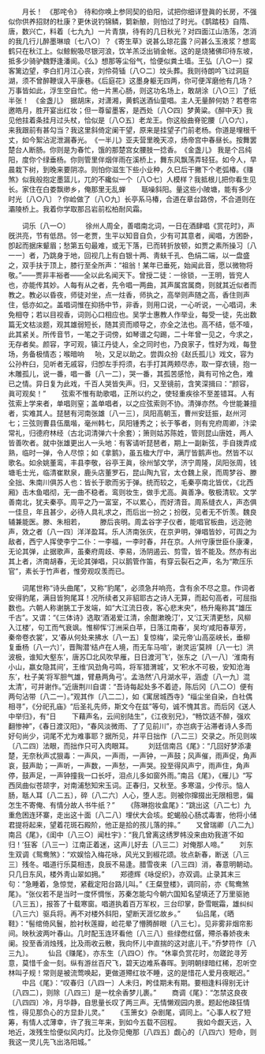 <!-- { "loadSidebar": true } -->
　　月长！　《那咤令》　待和你唤上参同契的伯阳，试把你细详登眞的长房，不强似你供养招财的杜康？更休说钓锦鳞，篘新酿，则怕过了时光。《鹊踏枝》自隋、唐，数兴亡，料着〔七九九〕一片青旗，待有的几日秋光？对四面江山浩荡，怎消的我几行儿醉墨琳琅〔七八○〕？《寄生草》说甚么琼花露？问甚么玉液浆？想鸾鹤只在秋江上。似鲸鲵吸尽银河浪，饮羊羔泛出销金帐。这的是烧猪佛印待东坡，抵多少骑驴魏野逢潘阆。《么》想那等尘俗气，恰便似粪土墙。王弘〔八○一〕探客篱边望，李白扪月江心丧，刘伶荷锸〔八○二〕坟头葬。我则待朗吟飞过洞庭湖，须不曾醉鞭误入平康巷。《后庭花》这墨身躯无四两，你可便浑磨他有几场？万事皆如此，浮生空自忙。他一片黑心肠，则这功名场上，敢胡涂〔八○三〕了纸半张！　《金盏儿》　据胡床，对潇湘，黄鹤送酒仙童唱。主人无量醉何妨？若卷帘邀皓月，胜开宴出红妆；但一尊留墨客，是西处〔八○四〕梦黄粱。《醉中天》我见他拄着条挂月过头杖，恰似是〔八○五〕老龙王。你这般曲脊驼腰〔八○六〕，来我跟前有甚勾当？我这里斜倚定阑干望，原来是挂望子门前老杨。你道是埋根千丈，如今絮沾泥泄漏春光。　《一半儿》亚夫营里晚天凉，炀帝宫中春昼长。按舞罢楚台人断肠。你则是为春忙，饿的那楚宫女腰肢一捻香。　《金盏儿》 我是个吕纯阳，度你个绿垂杨。你则管里伴烟伴雨在溪桥上，舞东风飘荡弄轻狂。如今人，早晨栽下树，到晚来要阴凉。则怕你滋生下些小业种，久巳后干撇下个老弧椿。《赚煞》似我般抱定墨篮儿，兀的不纔似一个〔八○七〕人模样？我抵根儿把你看生见长。家住在白娄飘缈乡，俺那里无乱蝉
　　聒噪斜阳。量这些小陂塘，能有多少时光〔八○八〕？你崄做了〔八○九〕长亭系马椿，合道在章台路傍，不合道则在灞陵桥上。我着你学取那吕岩前松柏耐风霜。

　　词乐〔八一○〕
　　徐州人周全，善唱南北词，一日在酒肆唱《赏花时》，声旣洪亮，节有低昂。邻一老贾，生平以知音自负，少有可其意者，闻唱，方困卧，卽起而据床颦眉；愁第五句最难，或无下落，已而转折放顿，如贾之素所操习〔八一一〕者，乃跳身于地，回视几上有白银十两、靑蚨千孔、色绢二端，以一盘盛之，双手扶于顶上，膝行至全所声：“祖翁！某年已垂死，始闻此音，愿以微物将敬。”——贾非丰裕者——全以此名闻天下。曾授二徒：一徐锁，一王明，皆兖人也，亦能传其妙。人每有从之者，先令唱一两曲，其声属宫属商，则就其近似者而教之。教必以昏夜，师徒对坐，点一炷香，师执之，高举则声随之高，香住则声住，低亦如之。盖唱词惟在抑扬中节，非香，则用口说，一心听说，一心唱词，未免相夺；若以目视香，词则心口相应也。吴学士惠教人作举业，每受一徒，先出数篇无文枯淡题，观其雄弱短长，随其资而顺导之，亦全之法也。高不结，低不噎，此其紧关。所传音节，一笔之于词傍，如琴谱之勾踢，二十年曾一见之，今求之，无存者矣。颜容，字可观，镇江丹徒人，全之同时也，乃良家子，性好为戏，每登场，务备极情态；喉暗响
　  喨，又足以助之。尝舆众扮《赵氏孤儿》戏文，容为公孙杵臼，见听者无戚容，归卽左手捋须，右手打其两颊尽赤，取一穿衣镜，抱一木雕孤儿，说一番，唱一番〔八一二〕，哭一番，其孤苦感怆，眞有可怜之色，难已之情。异日复为此戏，千百人哭皆失声。归，又至镜前，含笑深揖曰：“颜容，眞可观矣！”
　　弦索不惟有助歌唱，正所以约之，使轻重疾徐不至差错耳。人有弦索上学来者，单唱则窒；盖单唱者，以之应弦索则不协。清弹亦然。今世能兼擅者，实难其人。琵琶有河南张雄〔八一三〕，凤阳高朝玉，曹州安廷振，赵州河七；三弦则曹县伍凰喈，毫州韩七，凤阳锺秀之；长于筝者，则有兖府周卿，汴梁常礼，归德府林经（古北词清弹六十余套）；箫则姑苏陈姓，管则昆山唐姓，两人皆善吹者。就中张雄更出人一头地：有客请听琵琶者，期上一副新弦，手自拨弄成熟，临时一弹，令人尽惊；如《拿鹅》，虽五楹大厅中，满厅皆鹅声也。然皆不以歌名。如余姚董鸾，丰县李敬，谷亭王眞，徐州邹文学，济宁周隆，凤阳张周，钱塘毛士光，临清崔默泉，鹿头店董罗石，昆山陶九官，太仓魏上泉，而周梦谷、滕全拙、朱南川俱苏人也：皆长于歌而劣于弹。统而较之，毛秦亭南北皆优，《北西厢》击木鱼唱彻，无一曲不稳者。鸾则妆生，做手尤高。眞善净。敬极清软。文学善南北，犹夫秦亭。周平之乃一富室，不以累心，而好清音。周系缝衣人，声态俱一佳旦，年且甚少，必待人具礼求之，而后出一扮之；扮旣，见者无不忻羡。魏良辅兼能医。滕、朱相若，
　　滕后丧明。周孟谷字子仪者，能唱官板曲，远迩驰声，效之者〔八一四〕洋洋盈耳。乐人济南张庆，在京尹明，弹唱皆妙，可舆之为敌者，西宁人挥使李宁二仆：一李福，一李时春，幷在京。人州守康世臣仆康溱，无论其弹，止据歌声，虽秦府周歧、李易，汤阴遏云、剪雪，皆不能及。然亦有出其上者，济南胡春，无论其弹唱，只以鹅管作笛，有穿云裂石之声，名为“欺压乐官”，素长于竹声者，惟旁观叹羡而已。

　　词尾世称“诗头曲尾”，又称“豹尾”，必须急幷响亮，含有余不尽之意。作词者安得豹尾，满目皆狗尾耳！况所续者又非貂耶古之诗人无算，而起句高者，可屈指数也。六朝人称谢朓工于发端，如“大江流日夜，客心悲末央”，杨升庵称其“雄压千古”。又谓：“《三体诗》选取‘酒渴爱江清，余酣漱晚汀’，又‘江天清更愁，风柳入江楼’，句工而气衰飒。惟柳恽‘汀洲采白苹，日落江南春’，吴均‘咸阳春草芳，秦帝卷衣裳’，又‘春从何处来拂水〔八一五〕复惊梅’，梁元帝‘山高巫峡长，垂柳复垂杨〔八一六〕’，晋陶潜‘结卢在人境，而无车马喧’，谢灵运‘莫辨〔八一七〕洪波极，谁知大壑东’，唐苏□北风吹早雁，日日渡河飞’，张东之〔八一八〕‘淮南有小山，嬴女隐其间’，王维‘风劲角弓鸣，将军猎渭城’，又‘积水不可极，安知沧海东’，杜子美‘将军胆气雄，臂悬两角弓’。孟浩然‘八月湖水平，涵虚〔八一九〕混太清’，可并谢作。”近唐荆川自谓：“吾诗每起处多不着迹，陈后冈〔八二○〕便有两句沾带〔八二一〕。”观其作〔八二二〕，如《寓居城西寺》“缁尘坐自染，白社偶相寻”，《分祀孔庙》“后圣礼先师，斯文今在兹”等句，诚不愧其言。而后冈《送人中举归》，有“日
　　下藉声名，云间别陆生”，《江夜别兄》，“畅饮适不醉，强欢翻惨神”，《春日渡汉阳》，“春风淡微雨、了了见前川”，亦岂病于沾滞者诗人多而好句尚少，词尾不尤为难事耶？据所见，幷平日拙作〔八二三〕交录之。所见则竢〔八二四〕法眼，而拙作只可入肉眼耳。
　　刘廷信南吕《尾》：“几回好梦添凄楚，无奈秋声忒狠毒：一声风，一声雨，一声钟，一声鼓；风声催，雨声促，角声哀，鼓声助；一声听，一声数，一声愁，一声哭。投至得风声宁，雨声住，角声停，鼓声足，一声钟撞我一口长吁，泪点儿多如窗外雨。”南吕《尾》，《雁儿》“写西凤曲似苍颉字，对南浦愁知宋玉词。正春归，又秋至。多寒温，少传示。恼人肠，聒人耳〔八二五〕，碎〔八二六〕人心，堕人志。则被你撺掇出无限相思，偏怎生不寄俺、有情分故人书牛纸？”
　　《陈琳抱妆盒尾》：“跳出这〔八二七〕九重危困连环寨，走出这十面〔八二八〕埋伏大会垓。蛇蝎般心肠忒毒害，他将小储君提将起来，望着花斑石殿阶，他正是拾的孩儿落的摔。”
　　又曾瑞卿〔八二九〕南吕《尾》，《闺中〔八三○〕闻杜宇》：“我几曾离这绣罗帏没来由劝我道‘不如归！’狂客〔八三一〕江南正着迷，这声儿好去〔八三二〕对俺那人啼。”
　　刘东生双调《鸳鸯煞》：“欢娱恰入梅花咏，风光又到椒花颂。妆点新春，断送〔八三三〕残冬。唱道行乐莫相违，良辰不易逢。腊雪夜来〔八三四〕消，春意明朝动。只几日东风，楼外靑山翠如拥。”
　　郑德辉《咏促织》，亦双调。止录其末三句：“急睡着，急惊觉，紧截定阳台路儿叫。”《王粲登楼》，调同前，亦《鸳鸯煞尾》。“张仪若不是当时一度怀惆怅，苏秦怎能勾今朝六国知名望填还了万里驱驰〔八三五〕，报答了十载寒窗。唱道执着百万军权，三台印掌，卧雪眠霜，雄纠纠〔八三六〕驱兵将。再不对楼外斜阳，望断天涯忆故乡。”
　　仙吕尾，《晒鞋》：“髻绾倚风鬟，脸衬秋莲瓣，崄花晕了懵腾醉眼〔八三七〕。见非雾非烟帘影间。映秋波两叶春山。几时配玉连环看他〔八三八〕些绿僽红僝，殢杀春娇夜未阑。投至香消烛残，比及雨收云散，我向怀儿中直揣的这对底儿干。”乔梦符作〔八三九〕。
　　仙吕《赚尾》，亦东生〔八四○〕作。“休辜负赏花时，勿蹉跎寻芳意，莫惜千金一刻。纵有游丝百尺飞，碧天边难系春晖。到明朝绿暗红稀，忍听空林叫子规！常则是被流莺唤起，更做道殢红妆不睡，这的是惜花人爱月夜眠迟。”
　　中吕《尾》：“叹春归〔八四一〕人未归，盻佳期未有期。要相逢料得别无计〔八四二〕，则除〔八四三〕是一枕余香梦儿裹。”
　　商调《尾》：“怎禁这良夜〔八四四〕冷，月华静，自思量长叹了两三声。无情懒观园内景。题起他疎狂情性，得见那负心的方显卦儿灵。”
　　《玉箫女》杂剧尾，调同上。“心事人权了短筹，有情人忒薄幸，许了我三年来，到如今五载不回程。
　　我如今觑天远，入地近，泼残生恰便似风内灯。比及你见俺那〔八四五〕觑心的〔八四六〕短命，则我这一灵儿先飞出洛阳城。”
　　

